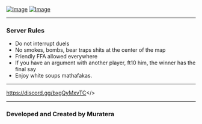 [![Image](https://i.hizliresim.com/jtw6f35.png)](https://hizliresim.com/jtw6f35)
[![Image](https://i.hizliresim.com/bkyn0vh.png)](https://hizliresim.com/bkyn0vh)
 
 ---
 
 ###                         Server Rules
 
 - Do not interrupt duels  
 - No smokes, bombs, bear traps shits at the center of the map   
 - Friendly FFA allowed everywhere
 - If you have an argument with another player, ft10 him, the winner has the final say  
 - Enjoy white soups mathafakas.  
 
 ---
 
<a id="Dont forget to Join our Discord Community">https://discord.gg/bxgQyMxvTC</>
 
 ---
 
 ###                 Developed and Created by Muratera
